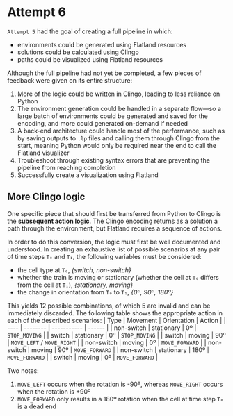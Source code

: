 # Attempt 6

`Attempt 5` had the goal of creating a full pipeline in which:
* environments could be generated using Flatland resources
* solutions could be calculated using Clingo
* paths could be visualized using Flatland resources

Although the full pipeline had not yet be completed, a few pieces of feedback were given on its entire structure:
1. More of the logic could be written in Clingo, leading to less reliance on Python
2. The environment generation could be handled in a separate flow—so a large batch of environments could be generated and saved for the encoding, and more could generated on-demand if needed
3. A back-end architecture could handle most of the performance, such as by saving outputs to `.lp` files and calling them through Clingo from the start, meaning Python would only be required near the end to call the Flatland visualizer
4. Troubleshoot through existing syntax errors that are preventing the pipeline from reaching completion
5. Successfully create a visualization using Flatland


## More Clingo logic
One specific piece that should first be transferred from Python to Clingo is the **subsequent action logic**.  The Clingo encoding returns as a solution a path through the environment, but Flatland requires a sequence of actions.

In order to do this conversion, the logic must first be well documented and understood.  In creating an exhaustive list of possible scenarios at any pair of time steps `T₀` and `T₁`, the following variables must be considered:
* the cell type at `T₀`, _{switch, non-switch}_
* whether the train is moving or stationary (whether the cell at `T₀` differs from the cell at `T₁`), _{stationary, moving}_
* the change in orientation from `T₀` to `T₁`, _{0º, 90º, 180º}_

This yields 12 possible combinations, of which 5 are invalid and can be immediately discarded.  The following table shows the appropriate action in each of the described scenarios:
| Type | Movement | Orientation | Action |
| ---- | -------- | ----------- | ------ |
| non-switch | stationary | 0º | `STOP_MOVING` |
| switch | stationary | 0º | `STOP_MOVING` |
| switch | moving | 90º | `MOVE_LEFT` / `MOVE_RIGHT` |
| non-switch | moving | 0º | `MOVE_FORWARD` |
| non-switch | moving | 90º | `MOVE_FORWARD` |
| non-switch | stationary | 180º | `MOVE_FORWARD` |
| switch | moving | 0º | `MOVE_FORWARD` |

Two notes:
1. `MOVE_LEFT` occurs when the rotation is -90º, whereas `MOVE_RIGHT` occurs when the rotation is +90º
2. `MOVE_FORWARD` only results in a 180º rotation when the cell at time step `T₀` is a dead end
